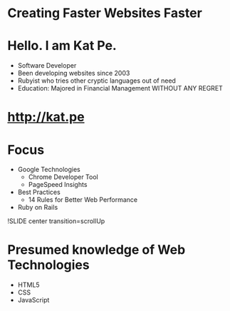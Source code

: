<!SLIDE title-slide>

# Creating Faster Websites Faster

<!SLIDE bullets incremental transition=fade>

# Hello. I am Kat Pe.

* Software Developer
* Been developing websites since 2003
* Rubyist who tries other cryptic languages out of need
* Education: Majored in Financial Management WITHOUT ANY REGRET

<!SLIDE title-slide>

# http://kat.pe

<!SLIDE bullets>
# Focus

* Google Technologies
  * Chrome Developer Tool
  * PageSpeed Insights
* Best Practices
  * 14 Rules for Better Web Performance
* Ruby on Rails


!SLIDE center transition=scrollUp

# Presumed knowledge of Web Technologies

* HTML5
* CSS
* JavaScript
